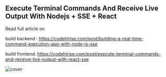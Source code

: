 ## Execute Terminal Commands And Receive Live Output With Nodejs + SSE + React

Read full article on

build backend : https://codehirise.com/post/building-a-real-time-command-execution-app-with-node-js-sse

build frontend :https://codehirise.com/post/execute-terminal-commands-and-receive-live-output-with-react-sse

![cover](https://codehirise.com/_next/image?url=https%3A%2F%2Fcodehirise.com%2Fapi%2Fog%3Ftitle%3DBuilding%20a%20Real-Time%20Command%20Execution%20App%20with%20Node.js%20%2B%20SSE&w=1200&q=75)